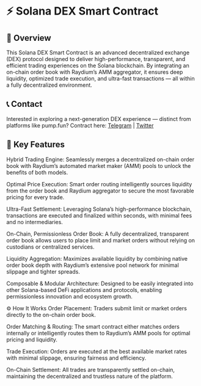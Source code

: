 # ⚡ Solana DEX Smart Contract

## 📖 Overview

This Solana DEX Smart Contract is an advanced decentralized exchange (DEX) protocol designed to deliver high-performance, transparent, and efficient trading experiences on the Solana blockchain. By integrating an on-chain order book with Raydium’s AMM aggregator, it ensures deep liquidity, optimized trade execution, and ultra-fast transactions — all within a fully decentralized environment.

## 📞 Contact

Interested in exploring a next-generation DEX experience — distinct from platforms like pump.fun? 
Contract here: [Telegram](https://t.me/shiny0103) | [Twitter](https://x.com/0xTan1319)

## 🚀 Key Features

Hybrid Trading Engine:
Seamlessly merges a decentralized on-chain order book with Raydium’s automated market maker (AMM) pools to unlock the benefits of both models.

Optimal Price Execution:
Smart order routing intelligently sources liquidity from the order book and Raydium aggregator to secure the most favorable pricing for every trade.

Ultra-Fast Settlement:
Leveraging Solana’s high-performance blockchain, transactions are executed and finalized within seconds, with minimal fees and no intermediaries.

On-Chain, Permissionless Order Book:
A fully decentralized, transparent order book allows users to place limit and market orders without relying on custodians or centralized services.

Liquidity Aggregation:
Maximizes available liquidity by combining native order book depth with Raydium’s extensive pool network for minimal slippage and tighter spreads.

Composable & Modular Architecture:
Designed to be easily integrated into other Solana-based DeFi applications and protocols, enabling permissionless innovation and ecosystem growth.

⚙️ How It Works
Order Placement:
Traders submit limit or market orders directly to the on-chain order book.

Order Matching & Routing:
The smart contract either matches orders internally or intelligently routes them to Raydium’s AMM pools for optimal pricing and liquidity.

Trade Execution:
Orders are executed at the best available market rates with minimal slippage, ensuring fairness and efficiency.

On-Chain Settlement:
All trades are transparently settled on-chain, maintaining the decentralized and trustless nature of the platform.